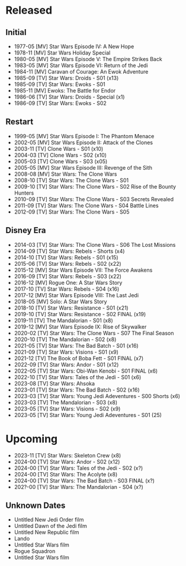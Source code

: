 # Released

## Initial

- 1977-05 [MV] Star Wars Episode IV: A New Hope
- 1978-11 [MV] Star Wars Holiday Special
- 1980-05 [MV] Star Wars Episode V: The Empire Strikes Back
- 1983-05 [MV] Star Wars Episode VI: Return of the Jedi
- 1984-11 [MV] Caravan of Courage: An Ewok Adventure
- 1985-09 [TV] Star Wars: Droids - S01 (x13)
- 1985-09 [TV] Star Wars: Ewoks - S01
- 1985-11 [MV] Ewoks: The Battle for Endor
- 1986-06 [TV] Star Wars: Droids - Special (x1)
- 1986-09 [TV] Star Wars: Ewoks - S02

## Restart

- 1999-05 [MV] Star Wars Episode I: The Phantom Menace
- 2002-05 [MV] Star Wars Episode II: Attack of the Clones
- 2003-11 [TV] Clone Wars - S01 (x10)
- 2004-03 [TV] Clone Wars - S02 (x10)
- 2005-03 [TV] Clone Wars - S03 (x05)
- 2005-05 [MV] Star Wars Episode III: Revenge of the Sith
- 2008-08 [MV] Star Wars: The Clone Wars
- 2008-10 [TV] Star Wars: The Clone Wars - S01 
- 2009-10 [TV] Star Wars: The Clone Wars - S02 Rise of the Bounty Hunters 
- 2010-09 [TV] Star Wars: The Clone Wars - S03 Secrets Revealed
- 2011-09 [TV] Star Wars: The Clone Wars - S04 Battle Lines
- 2012-09 [TV] Star Wars: The Clone Wars - S05

## Disney Era

- 2014-03 [TV] Star Wars: The Clone Wars - S06 The Lost Missions
- 2014-09 [TV] Star Wars: Rebels - Shorts (x4)
- 2014-10 [TV] Star Wars: Rebels - S01 (x15)
- 2015-06 [TV] Star Wars: Rebels - S02 (x22)
- 2015-12 [MV] Star Wars Episode VII: The Force Awakens
- 2016-09 [TV] Star Wars: Rebels - S03 (x22)
- 2016-12 [MV] Rogue One: A Star Wars Story
- 2017-10 [TV] Star Wars: Rebels - S04 (x16)
- 2017-12 [MV] Star Wars Episode VIII: The Last Jedi
- 2018-05 [MV] Solo: A Star Wars Story
- 2018-10 [TV] Star Wars: Resistance - S01 (x21)
- 2019-10 [TV] Star Wars: Resistance - S02 FINAL (x19)
- 2019-11 [TV] The Mandalorian - S01 (x8)
- 2019-12 [MV] Star Wars Episode IX: Rise of Skywalker
- 2020-02 [TV] Star Wars: The Clone Wars - S07 The Final Season
- 2020-10 [TV] The Mandalorian - S02 (x8)
- 2021-05 [TV] Star Wars: The Bad Batch - S01 (x16)
- 2021-09 [TV] Star Wars: Visions - S01 (x9)
- 2021-12 [TV] The Book of Boba Fett - S01 FINAL (x7)
- 2022-09 [TV] Star Wars: Andor - S01 (x12)
- 2022-05 [TV] Star Wars: Obi-Wan Kenobi - S01 FINAL (x6)
- 2022-10 [TV] Star Wars: Tales of the Jedi - S01 (x6)
- 2023-08 [TV] Star Wars: Ahsoka
- 2023-01 [TV] Star Wars: The Bad Batch - S02 (x16)
- 2023-03 [TV] Star Wars: Young Jedi Adeventures - S00 Shorts (x6)
- 2023-03 [TV] The Mandalorian - S03 (x8)
- 2023-05 [TV] Star Wars: Visions - S02 (x9)
- 2023-05 [TV] Star Wars: Young Jedi Adeventures - S01 (25)

# Upcoming

- 2023-11 [TV] Star Wars: Skeleton Crew (x8)
- 2024-00 [TV] Star Wars: Andor - S02 (x12)
- 2024-00 [TV] Star Wars: Tales of the Jedi - S02 (x?)
- 2024-00 [TV] Star Wars: The Acolyte (x8)
- 2024-00 [TV] Star Wars: The Bad Batch - S03 FINAL (x?)
- 202?-00 [TV] Star Wars: The Mandalorian - S04 (x?)

## Unknown Dates

- Untitled New Jedi Order film
- Untitled Dawn of the Jedi film
- Untitled New Republic film
- Lando
- Untitled Star Wars film
- Rogue Squadron
- Untitled Star Wars film